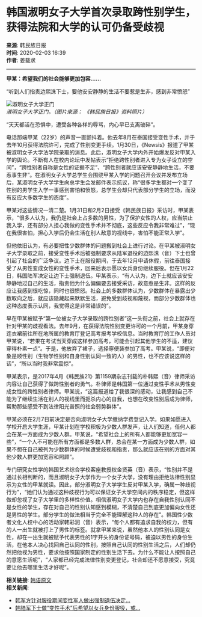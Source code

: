 # 韩国淑明女子大学首次录取跨性别学生，获得法院和大学的认可仍备受歧视

**来源**: 韩民族日报  
**时间**: 2020-02-03 16:39  
**作者**: 姜载求

---

**甲某：希望我们的社会能够更加包容……**

“听到人们指责边熙洙下士，要他安安静静的生活不要惹是生非，感到非常愤怒”

![淑明女子大学正门](http://img.hani.co.kr/imgdb/china/news/resize/2020/0203/158071518149_20200203.jpg)  
*淑明女子大学正门。（图片来源： 《韩民族日报》资料照片）*

“天天都活在恐惧中，遭受各种各样的辱骂，内心早已支离破碎”。

电话那端甲某（22岁）的声音一直颤抖着。他去年8月在泰国接受变性手术，并于去年10月获得法院许可，完成了性别变更手续。1月30日，《Newsis》报道了甲某被淑明女子大学法学院录取的消息。此后，淑明女子大学内外开始爆发反对甲某入学的舆论。不断有人在校内论坛中发帖表示“拒绝跨性别者进入专为女子设立的空间”，“跨性别者自称是女性的证据不足”、“跨性别者就应该安安静静地生活，不要惹事生非”。在淑明女子大学总学生会围绕甲某入学的问题召开会议并发布立场后，某淑明女子大学学生向总学生会发邮件表示抗议，称“很多学生都对一个变了性别的男学生入学一事感到害怕和愤怒，总学生会却只代表部分学生的立场，而没有反应大多数学生的态度”。

甲某对这些情况一清二楚。1月31日和2月2日接受《韩民族日报》采访时，甲某表示，“很多人认为，我仍是社会上占多数的男性，为了保护女性的人权，应当禁止我入学，还有部分人担心我做的变性手术并不彻底，这些反应令我非常难过”，“现在我很害怕，担心入学后仍会生活在别人敌意的视线中，害怕不能正常入学”。

但他依旧认为，有必要把性少数群体的问题搬到社会上进行讨论。在甲某被淑明女子大学录取之前，接受变性手术后被强制要求从陆军退役的边熙洙（音）下士也曾引起了社会的广泛争议。边下士在服役期间，于去年12月申请休假，前往泰国接受了从男性变成女性的变性手术，回来后表示愿以女兵身份继续服役。但在1月22日，韩国陆军决定让边下士强制退伍。甲某表示，“有人认为，边下士就应该安安静静地过自己的生活，指责他为什么偏偏要去接受采访，故意惹是生非。这样的反应让我感到很吃惊，同时也很愤怒。社会上的多数群体认为，少数群体在暴露出少数取向之后，就应该隐藏起来默默生活，避免受到歧视和蔑视，而部分少数群体也这种态度表示认同，我觉得这是非常错误的”。

早在甲某被赋予“第一位被女子大学录取的跨性别者”这一头衔之前，社会上就存在针对甲某的歧视看法。去年9月，在获得法院性别变更许可的一个月前，甲某身穿连衣裙前往所在地所属的教育厅登记高考报考学校信息。当时教育厅的工作人员对甲某说，“若果在考试当天穿成这样参加高考，可能会引起其他学生的不适，建议穿得朴素一点”。于是，他放弃了裙子，选择穿便装参加了高考。甲某说，“即便对象是顺性别（生物学性别和自身性别认同一致的人）的男性，也不应该说这样的话”，“所以当时我非常震惊”。

甲某表示，是2017年4月《韩民族21》第1159期杂志刊载的朴韩熙（音）律师采访内容让自己获得了做跨性别者的勇气。朴律师是韩国第一位通过变性手术从男性变成女性的跨性别者律师。甲某说，“这篇报道给了我很深的感动，让我感到自己不能为了继续生活在别人的视线里而扼杀内心的自我，也想在改变性别后成为律师，帮助那些感受不到法律阳光普照的社会弱势群体”。

甲某必须在2月7日前决定是否向淑明女子大学缴纳学费登记入学。如果如愿进入学校开启大学生涯，甲某计划在学校积极为少数人群发声，让人们知道，任何人都会在某一方面成为少数人群。甲某说，“希望社会上的所有人都能够更加宽容一些”，“一个人不可能在所有方面都是多数人群，总会在某一方面成为少数人群，如果不想在自己被列为少数群体的时候遭受歧视和指责，那么就应该在别的方面对其他少数人群更加宽容和照顾”。

专门研究女性学的韩国艺术综合学校客座教授权金贤英（音）表示，“性别并不是通过长相判断的，而且淑明女子大学作为一个女子大学，没有理由拒绝法律性别显示为女性的甲某就读。因此，部分淑明女子大学学生反对甲某入学，确属一种歧视行为”，“她们认为通过这种歧视行为可以保证女子大学空间内的秩序稳定，但这样做却忽视了女子大学里的多样性价值。相信淑明女子大学内也存在自我性别认同不是女性的学生，存在对自己的性别认知感到模糊，不清楚自己到底更加偏向女性还是男性的学生。部分学生的做法相当于完全不能理解这种人的存在”。韩国性少数者文化人权中心的活动家韩彩润（音）表示，“每个人都有追求自我的权力，但有的人一出生就被打上了男性的标签。就拿甲某来说，虽然他本人的性别认同是女性，却在一出生就被赋予代表男性的1字开头的身份证号码，被迫以男性的身份生活，在他本人决心找回自己认同的性别，按照自己认同的性别生活之后，人们却仍然把他视为男性，要求他按照国家制定的性别生活下去。为什么不能让人按照自己的意愿生活呢”，“人家都已经完成法律性别变更登记，社会却还不愿意接受，究竟要让他去哪里生活才好呢”。

**相关链接**: [韩语原文](http://www.hani.co.kr/arti/society/society_general/926586.html)  
**相关新闻**:
- [韩军方针对服役期间变性军人做出强制退伍决定…](http://china.hani.co.kr/arti/politics/7645.html)
- [韩陆军下士做“变性手术”后希望以女兵身份服役，或…](http://china.hani.co.kr/arti/politics/7621.html)